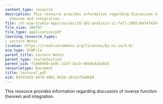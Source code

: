```yaml
---
content_type: resource
description: This resource provides information regarding discussion of inverse function
  theorem and integration.
file: /ol-ocw-studio-app/courses/18-101-analysis-ii-fall-2005/84f47e5544704061843dc03a1f2e0bb8_lecture7.pdf
file_size: 166707
file_type: application/pdf
learning_resource_types:
- Lecture Notes
license: https://creativecommons.org/licenses/by-nc-sa/4.0/
ocw_type: OCWFile
parent_title: Lecture Notes
parent_type: CourseSection
parent_uid: f1e66049-be8c-2147-5acb-40dde4a2a82d
resourcetype: Document
title: lecture7.pdf
uid: 84f47e55-4470-4061-843d-c03a1f2e0bb8
---
```

This resource provides information regarding discussion of inverse function theorem and integration.